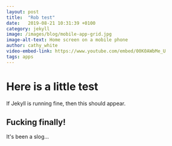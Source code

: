 ```yaml
---
layout: post
title:  "Rob test"
date:   2019-08-21 10:31:39 +0100
category: jekyll
image: /images/blog/mobile-app-grid.jpg
image-alt-text: Home screen on a mobile phone
author: cathy_white
video-embed-link: https://www.youtube.com/embed/00K0AWbMe_U
tags: apps
---
```

# Here is a little test
If Jekyll is running fine, then this should appear.
## Fucking finally!
It's been a slog...